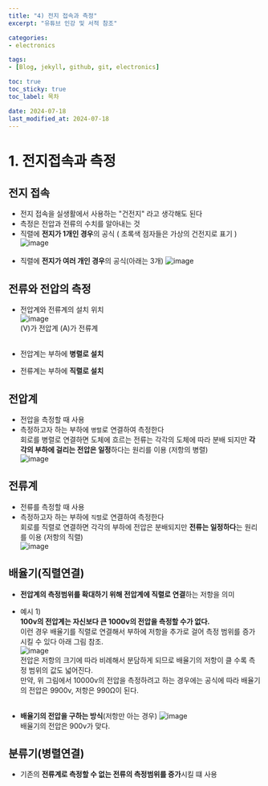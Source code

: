 ```yaml
---
title: "4) 전지 접속과 측정"
excerpt: "유튜브 인강 및 서적 참조"

categories: 
- electronics

tags:
- [Blog, jekyll, github, git, electronics]

toc: true
toc_sticky: true
toc_label: 목차

date: 2024-07-18
last_modified_at: 2024-07-18
---
```


# 1. 전지접속과 측정

<div class="notice--info" markdown="1">

## 전지 접속
- 전지 접속을 실생활에서 사용하는 "건전지" 라고 생각해도 된다 
- 측정은 전압과 전류의 수치를 알아내는 것
- 직렬에 **전지가 1개인 경우**의 공식 ( 초록색 점자들은 가상의 건전지로 표기 )<br>
![image](https://github.com/user-attachments/assets/35d7a8e9-4088-4284-b8ac-d5c6601fbdc6)<br><br>
- 직렬에 **전지가 여러 개인 경우**의 공식(아래는 3개)
![image](https://github.com/user-attachments/assets/59a59951-3e71-40e6-aed6-99c1f27f1671)

## 전류와 전압의 측정
- 전압계와 전류계의 설치 위치<br>
![image](https://github.com/user-attachments/assets/b9a145db-ec1b-4064-bb2d-679c0aa07511)<br>
(V)가 전압계 (A)가 전류계<br><br>

- 전압계는 부하에 **병렬로 설치**
- 전류계는 부하에 **직렬로 설치**

</div>

<div class="notice--success" markdown="1">

## 전압계
- 전압을 측정할 때 사용
- 측정하고자 하는 부하에 `병렬`로 연결하여 측정한다<br>
회로를 병렬로 연결하면 도체에 흐르는 전류는 각각의 도체에 따라 분배 되지만 **각각의 부하에 걸리는 전압은 일정**하다는 원리를 이용 (저항의 병렬)<br>
![image](https://github.com/user-attachments/assets/18ce0d6b-4115-4bd5-b0dd-3cafa32c6bf3)

## 전류계
- 전류를 측정할 때 사용
- 측정하고자 하는 부하에 `직렬`로 연결하여 측정한다<br>
회로를 직렬로 연결하면 각각의 부하에 전압은 분배되지만 **전류는 일정하다**는 원리를 이용 (저항의 직렬)<br>
![image](https://github.com/user-attachments/assets/d94e509a-407e-4f65-aaef-b4635c2b2cf1)

## 배율기(직렬연결)
- **전압계의 측정범위를 확대하기 위해 전압계에 직렬로 연결**하는 저항을 의미
- 예시 1)<br>
**100v의 전압계는 자신보다 큰 1000v의 전압을 측정할 수가 없다.**<br>
이런 경우 배율기를 직렬로 연결해서 부하에 저항을 추가로 걸어 측정 범위를 증가시킬 수 있다 아래 그림 참조.<br>
![image](https://github.com/user-attachments/assets/c4820ff1-26f9-4f3d-9f22-4e0b155fdba3)<br>
전압은 저항의 크기에 따라 비례해서 분담하게 되므로 배율기의 저항이 클 수록 측정 범위의 값도 넓어진다.<br>
만약, 위 그림에서 10000v의 전압을 측정하려고 하는 경우에는 공식에 따라 배율기의 전압은 9900v, 저항은 990Ω이 된다.<br><br>

- **배율기의 전압을 구하는 방식**(저항만 아는 경우)
![image](https://github.com/user-attachments/assets/54535169-6a61-482c-9775-819431131ee8)<br>
배율기의 전압은 900v가 맞다.

## 분류기(병렬연결)
- 기존의 **전류계로 측정할 수 없는 전류의 측정범위를 증가**시킬 떄 사용


</div>